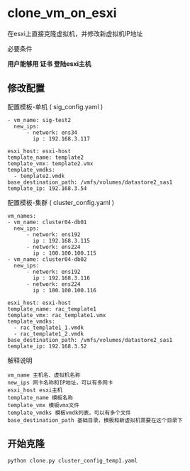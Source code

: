 # clone_vm_on_esxi   

在esxi上直接克隆虚拟机，并修改新虚拟机IP地址   

必要条件   

**用户能够用 证书 登陆esxi主机**
## 修改配置 
配置模板-单机 ( sig_config.yaml )
```
- vm_name: sig-test2
  new_ips:
      - network: ens34
        ip : 192.168.3.117
        
esxi_host: esxi-host
template_name: template2
template_vmx: template2.vmx
template_vmdks:
  - template2.vmdk
base_destination_path: /vmfs/volumes/datastore2_sas1
template_ip: 192.168.3.54
```

配置模板-集群 ( cluster_config.yaml )
```
vm_names:
- vm_name: cluster04-db01
  new_ips:
      - network: ens192
        ip : 192.168.3.115
      - network: ens224
        ip : 100.100.100.115
- vm_name: cluster04-db02
  new_ips:
      - network: ens192
        ip : 192.168.3.116
      - network: ens224
        ip : 100.100.100.116
        
esxi_host: esxi-host
template_name: rac_template1
template_vmx: rac_template1.vmx
template_vmdks:
  - rac_template1_1.vmdk
  - rac_template1_2.vmdk
base_destination_path: /vmfs/volumes/datastore2_sas1
template_ip: 192.168.3.52
```
解释说明
```
vm_name 主机名、虚拟机名称
new_ips 网卡名称和IP地址，可以有多网卡
esxi_host esxi主机
template_name 模板名称
template_vmx 模板vmx文件
template_vmdks 模板vmdk列表，可以有多个文件
base_destination_path 基础目录，模板和新虚拟机需要在这个目录下
```
## 开始克隆
```
python clone.py cluster_config_temp1.yaml
```
